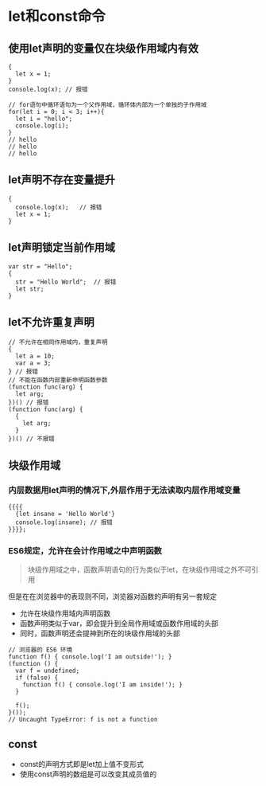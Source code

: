 # let和const命令

## 使用let声明的变量仅在块级作用域内有效
```
{
  let x = 1;
}
console.log(x); // 报错
```
```
// for语句中循环语句为一个父作用域，循环体内部为一个单独的子作用域
for(let i = 0; i < 3; i++){
  let i = "hello";
  console.log(i);
}
// hello
// hello
// hello
```

## let声明不存在变量提升
```
{
  console.log(x);   // 报错
  let x = 1;
}
```

## let声明锁定当前作用域
```
var str = "Hello";
{
  str = "Hello World";  // 报错
  let str;
}
```

## let不允许重复声明
```
// 不允许在相同作用域内，重复声明
{
  let a = 10;
  var a = 3;
} // 报错
// 不能在函数内部重新申明函数参数
(function func(arg) {
  let arg;
})() // 报错
(function func(arg) {
  {
    let arg;
  }
})() // 不报错
```

## 块级作用域
### 内层数据用let声明的情况下,外层作用于无法读取内层作用域变量
```
{{{{
  {let insane = 'Hello World'}
  console.log(insane); // 报错
}}}};
```
### ES6规定，允许在会计作用域之中声明函数
> 块级作用域之中，函数声明语句的行为类似于let，在块级作用域之外不可引用  

但是在在浏览器中的表现则不同，浏览器对函数的声明有另一套规定
+ 允许在块级作用域内声明函数
+ 函数声明类似于var，即会提升到全局作用域或函数作用域的头部
+ 同时，函数声明还会提神到所在的块级作用域的头部
```
// 浏览器的 ES6 环境
function f() { console.log('I am outside!'); }
(function () {
  var f = undefined;
  if (false) {
    function f() { console.log('I am inside!'); }
  }

  f();
}());
// Uncaught TypeError: f is not a function
```

## const
+ const的声明方式即是let加上值不变形式
+ 使用const声明的数组是可以改变其成员值的
